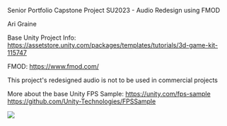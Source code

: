 Senior Portfolio Capstone Project SU2023 - Audio Redesign using FMOD

Ari Graine

Base Unity Project Info: https://assetstore.unity.com/packages/templates/tutorials/3d-game-kit-115747

FMOD: https://www.fmod.com/

This project's redesigned audio is not to be used in commercial projects

More about the base Unity FPS Sample:
https://unity.com/fps-sample
https://github.com/Unity-Technologies/FPSSample

![](Documentation/Images/Banner.png)

